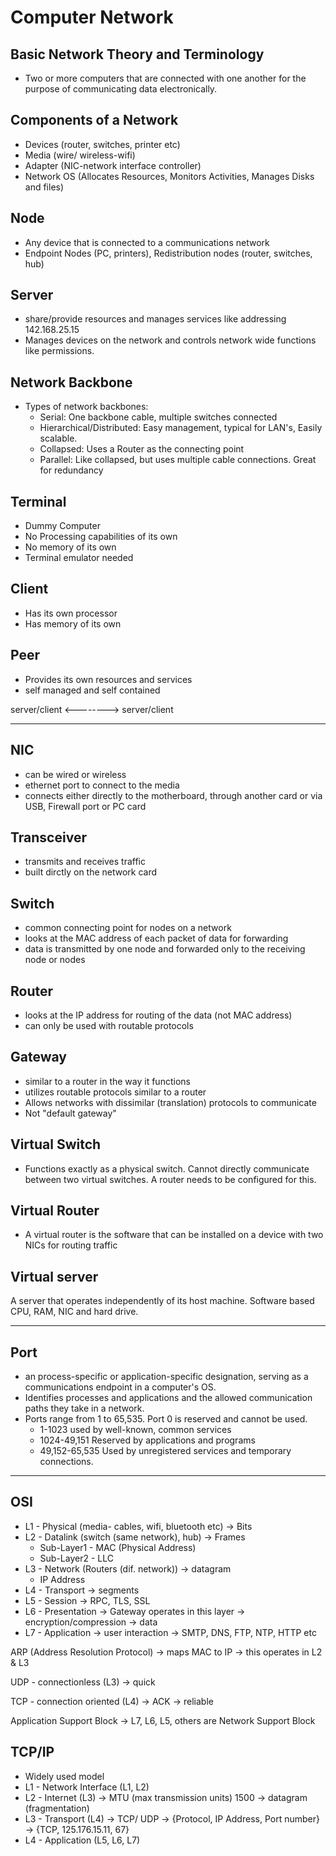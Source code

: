 # Computer Network
## Basic Network Theory and Terminology
- Two or more computers that are connected with one another for the purpose of communicating data electronically.

## Components of a Network
- Devices (router, switches, printer etc)
- Media (wire/ wireless-wifi)
- Adapter (NIC-network interface controller)
- Network OS (Allocates Resources, Monitors Activities, Manages Disks and files)

## Node
- Any device that is connected to a communications network
- Endpoint Nodes (PC, printers), Redistribution nodes (router, switches, hub)

## Server
- share/provide resources and manages services like addressing 142.168.25.15
- Manages devices on the network and controls network wide functions like permissions.

## Network Backbone
- Types of network backbones:
    - Serial: One backbone cable, multiple switches connected 
    - Hierarchical/Distributed: Easy management, typical for LAN's, Easily scalable.
    - Collapsed: Uses a Router as the connecting point
    - Parallel: Like collapsed, but uses multiple cable connections. Great for redundancy

## Terminal
- Dummy Computer
- No Processing capabilities of its own
- No memory of its own
- Terminal emulator needed


## Client
- Has its own processor
- Has memory of its own

## Peer
- Provides its own resources and services
- self managed and self contained

server/client <--------> server/client

---
## NIC
- can be wired or wireless 
- ethernet port to connect to the media
- connects either directly to the motherboard, through another card or via USB, Firewall port or PC card

## Transceiver
- transmits and receives traffic
- built dirctly on the network card

## Switch
- common connecting point for nodes on a network
- looks at the MAC address of each packet of data for forwarding
- data is transmitted by one node and forwarded only to the receiving node or nodes

## Router
- looks at the IP address for routing of the data (not MAC address)
- can only be used with routable protocols

## Gateway
- similar to a router in the way it functions
- utilizes routable protocols similar to a router
- Allows networks with dissimilar (translation) protocols to communicate
- Not "default gateway"

## Virtual Switch
- Functions exactly as a physical switch. Cannot directly communicate between two virtual switches. A router needs to be configured for this.

## Virtual Router
- A virtual router is the software that can be installed on a device with two NICs for routing traffic

## Virtual server 
A server that operates independently of its host machine. Software based CPU, RAM, NIC and hard drive.

---
## Port
- an process-specific or application-specific designation, serving as a communications endpoint in a computer's OS.
- Identifies processes and applications and the allowed communication paths they take in a network.
- Ports range from 1 to 65,535. Port 0 is reserved and cannot be used.
    - 1-1023 used by well-known, common services
    - 1024-49,151 Reserved by applications and programs
    - 49,152-65,535 Used by unregistered services and temporary connections.

---
## OSI
- L1 - Physical (media- cables, wifi, bluetooth etc) -> Bits
- L2 - Datalink (switch (same network), hub) -> Frames
    - Sub-Layer1 - MAC (Physical Address)
    - Sub-Layer2 - LLC
- L3 - Network (Routers (dif. network)) -> datagram
    - IP Address
- L4 - Transport -> segments
- L5 - Session -> RPC, TLS, SSL
- L6 - Presentation -> Gateway operates in this layer -> encryption/compression -> data
- L7 - Application -> user interaction -> SMTP, DNS, FTP, NTP, HTTP etc

ARP (Address Resolution Protocol) -> maps MAC to IP -> this operates in L2 & L3

UDP - connectionless (L3) -> quick

TCP - connection oriented (L4) -> ACK -> reliable

Application Support Block -> L7, L6, L5, others are Network Support Block

## TCP/IP
- Widely used model
- L1 - Network Interface (L1, L2)
- L2 - Internet (L3) -> MTU (max transmission units) 1500 -> datagram (fragmentation)
- L3 - Transport (L4) -> TCP/ UDP -> {Protocol, IP Address, Port number} -> {TCP, 125.176.15.11, 67}
- L4 - Application (L5, L6, L7) 